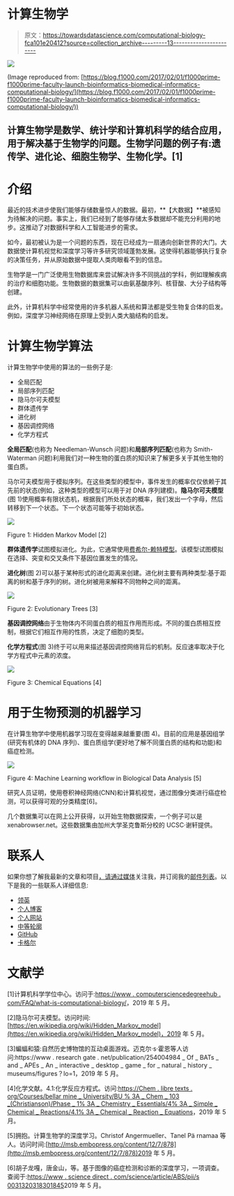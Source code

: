 # 计算生物学

> 原文：<https://towardsdatascience.com/computational-biology-fca101e20412?source=collection_archive---------13----------------------->

![](img/e9174f08bb30c7df043d9908ac5088e9.png)

(Image reproduced from: [https://blog.f1000.com/2017/02/01/f1000prime-f1000prime-faculty-launch-bioinformatics-biomedical-informatics-computational-biology/](https://blog.f1000.com/2017/02/01/f1000prime-f1000prime-faculty-launch-bioinformatics-biomedical-informatics-computational-biology/))

## 计算生物学是数学、统计学和计算机科学的结合应用，用于解决基于生物学的问题。生物学问题的例子有:遗传学、进化论、细胞生物学、生物化学。[1]

# 介绍

最近的技术进步使我们能够存储数量惊人的数据。最初，**【大数据】**被感知为待解决的问题。事实上，我们已经到了能够存储太多数据却不能充分利用的地步。这推动了对数据科学和人工智能进步的需求。

如今，最初被认为是一个问题的东西，现在已经成为一扇通向创新世界的大门。大数据使计算机视觉和深度学习等许多研究领域蓬勃发展。这使得机器能够执行复杂的决策任务，并从原始数据中提取人类肉眼看不到的信息。

生物学是一门广泛使用生物数据库来尝试解决许多不同挑战的学科，例如理解疾病的治疗和细胞功能。生物数据的数据集可以由氨基酸序列、核苷酸、大分子结构等创建。

此外，计算机科学中经常使用的许多机器人系统和算法都是受生物复合体的启发。例如，深度学习神经网络在原理上受到人类大脑结构的启发。

# 计算生物学算法

计算生物学中使用的算法的一些例子是:

*   全局匹配
*   局部序列匹配
*   隐马尔可夫模型
*   群体遗传学
*   进化树
*   基因调控网络
*   化学方程式

**全局匹配**(也称为 Needleman-Wunsch 问题)和**局部序列匹配**(也称为 Smith-Waterman 问题)利用我们对一种生物的蛋白质的知识来了解更多关于其他生物的蛋白质。

马尔可夫模型用于模拟序列。在这些类型的模型中，事件发生的概率仅仅依赖于其先前的状态(例如，这种类型的模型可以用于对 DNA 序列建模)。**隐马尔可夫模型**(图 1)使用概率有限状态机，根据我们所处状态的概率，我们发出一个字母，然后转移到下一个状态。下一个状态可能等于初始状态。

![](img/90318c3d045488dba8cb513b78c89932.png)

Figure 1: Hidden Markov Model [2]

**群体遗传学**试图模拟进化。为此，它通常使用[费希尔-赖特模型](https://stephens999.github.io/fiveMinuteStats/wright_fisher_model.html)。该模型试图模拟在选择、突变和交叉条件下基因位置发生的情况。

**进化树**(图 2)可以基于某种形式的进化距离来创建。进化树主要有两种类型:基于距离的树和基于序列的树。进化树被用来解释不同物种之间的距离。

![](img/b68e68fe147dc965d25578bc367e9176.png)

Figure 2: Evolutionary Trees [3]

**基因调控网络**由于生物体内不同蛋白质的相互作用而形成。不同的蛋白质相互控制，根据它们相互作用的性质，决定了细胞的类型。

**化学方程式**(图 3)终于可以用来描述基因调控网络背后的机制。反应速率取决于化学方程式中元素的浓度。

![](img/eea40baf7db5b46dbee0c9397c8429ff.png)

Figure 3: Chemical Equations [4]

# 用于生物预测的机器学习

在计算生物学中使用机器学习现在变得越来越重要(图 4)。目前的应用是基因组学(研究有机体的 DNA 序列)、蛋白质组学(更好地了解不同蛋白质的结构和功能)和癌症检测。

![](img/80b1cb5f2373d08020bdf159b23eb171.png)

Figure 4: Machine Learning workflow in Biological Data Analysis [5]

研究人员证明，使用卷积神经网络(CNN)和计算机视觉，通过图像分类进行癌症检测，可以获得可观的分类精度[6]。

几个数据集可以在网上公开获得，以开始生物数据探索，一个例子可以是 xenabrowser.net。这些数据集由加州大学圣克鲁斯分校的 UCSC·谢轩提供。

# 联系人

如果你想了解我最新的文章和项目[，请通过媒体](https://medium.com/@pierpaoloippolito28?source=post_page---------------------------)关注我，并订阅我的[邮件列表](http://eepurl.com/gwO-Dr?source=post_page---------------------------)。以下是我的一些联系人详细信息:

*   [领英](https://uk.linkedin.com/in/pier-paolo-ippolito-202917146?source=post_page---------------------------)
*   [个人博客](https://pierpaolo28.github.io/blog/?source=post_page---------------------------)
*   [个人网站](https://pierpaolo28.github.io/?source=post_page---------------------------)
*   [中等轮廓](https://towardsdatascience.com/@pierpaoloippolito28?source=post_page---------------------------)
*   [GitHub](https://github.com/pierpaolo28?source=post_page---------------------------)
*   [卡格尔](https://www.kaggle.com/pierpaolo28?source=post_page---------------------------)

# 文献学

[1]计算机科学学位中心。访问于:[https://www . computersciencedegreehub . com/FAQ/what-is-computational-biology/](https://www.computersciencedegreehub.com/faq/what-is-computational-biology/)，2019 年 5 月。

[2]隐马尔可夫模型。访问时间:[https://en.wikipedia.org/wiki/Hidden_Markov_model](https://en.wikipedia.org/wiki/Hidden_Markov_model)，2019 年 5 月。

[3]蝙蝠和猿:自然历史博物馆的互动桌面游戏。迈克尔·s·霍恩等人访问:https://www . research gate . net/publication/254004984 _ Of _ BATs _ and _ APEs _ An _ interactive _ desktop _ game _ for _ natural _ history _ museums/figures？lo=1，2019 年 5 月。

[4]化学文献。4.1:化学反应方程式。访问:[https://Chem . libre texts . org/Courses/bellar mine _ University/BU % 3A _ Chem _ 103 _(Christianson)/Phase _ 1% 3A _ Chemistry _ Essentials/4% 3A _ Simple _ Chemical _ Reactions/4.1% 3A _ Chemical _ Reaction _ Equations](https://chem.libretexts.org/Courses/Bellarmine_University/BU%3A_Chem_103_(Christianson)/Phase_1%3A_Chemistry_Essentials/4%3A_Simple_Chemical_Reactions/4.1%3A_Chemical_Reaction_Equations)，2019 年 5 月。

[5]拥抱。计算生物学的深度学习。Christof Angermueller、Tanel Pä rnamaa 等人。访问时间:[http://msb.embopress.org/content/12/7/878](http://msb.embopress.org/content/12/7/878)2019 年 5 月。

[6]胡子龙嘎，唐金山，等。基于图像的癌症检测和诊断的深度学习，一项调查。查阅于:[https://www . science direct . com/science/article/ABS/pii/s 0031320318301845](https://www.sciencedirect.com/science/article/abs/pii/S0031320318301845)2019 年 5 月。